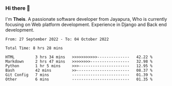 ### Hi there 👋

I'm <b>Theis</b>. A passionate software developer from Jayapura, Who is currently focusing on Web platform development. Experience in Django and Back end development.

 
 <!--START_SECTION:waka-->

```text
From: 27 September 2022 - To: 04 October 2022

Total Time: 8 hrs 28 mins

HTML         3 hrs 34 mins   >>>>>>>>>>>--------------   42.22 %
Markdown     2 hrs 47 mins   >>>>>>>>-----------------   32.98 %
Python       1 hr 5 mins     >>>----------------------   12.95 %
Bash         42 mins         >>-----------------------   08.37 %
Git Config   7 mins          -------------------------   01.39 %
Other        6 mins          -------------------------   01.35 %
```

<!--END_SECTION:waka-->
